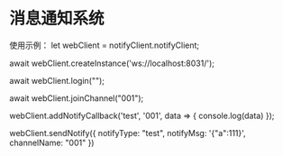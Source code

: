 # 消息通知系统

使用示例：
let webClient = notifyClient.notifyClient;

await webClient.createInstance('ws://localhost:8031/');

await webClient.login("");

await webClient.joinChannel("001");

webClient.addNotifyCallback('test', '001', data => {
    console.log(data)
});

webClient.sendNotify({
    notifyType: "test",
    notifyMsg: '{"a":111}',
    channelName: "001"
})
